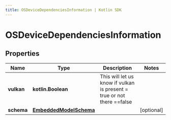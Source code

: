 ```yaml
---
title: OSDeviceDependenciesInformation | Kotlin SDK
---
```



# OSDeviceDependenciesInformation

## Properties
Name | Type | Description | Notes
------------ | ------------- | ------------- | -------------
**vulkan** | **kotlin.Boolean** | This will let us know if vulkan is present &#x3D; true or not there &#x3D;&#x3D;false | 
**schema** | [**EmbeddedModelSchema**](EmbeddedModelSchema) |  |  [optional]



